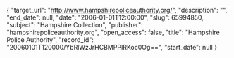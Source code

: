 {
  "target_url": "http://www.hampshirepoliceauthority.org/", 
  "description": "", 
  "end_date": null, 
  "date": "2006-01-01T12:00:00", 
  "slug": 65994850, 
  "subject": "Hampshire Collection", 
  "publisher": "hampshirepoliceauthority.org", 
  "open_access": false, 
  "title": "Hampshire Police Authority", 
  "record_id": "20060101T120000/YbRlWzJrHCBMPPIRKoc0Og==", 
  "start_date": null
}

